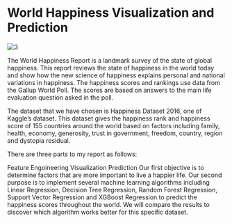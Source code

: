 # World Happiness Visualization and Prediction

![3](https://user-images.githubusercontent.com/69224996/97126000-e97b4a00-16f2-11eb-81b4-b91c104ed33f.jpg)

The World Happiness Report is a landmark survey of the state of global happiness. This report reviews the state of happiness in the world today and show how the new science of happiness explains personal and national variations in happiness. The happiness scores and rankings use data from the Gallup World Poll. The scores are based on answers to the main life evaluation question asked in the poll.

The dataset that we have chosen is Happiness Dataset 2016, one of Kaggle’s dataset. This dataset gives the happiness rank and happiness score of 155 countries around the world based on factors including family, health, economy, generosity, trust in government, freedom, country, region and dystopia residual.

There are three parts to my report as follows:

Feature Engoineering
Visualization
Prediction
Our first objective is to determine factors that are more important to live a happier life. Our second purpose is to implement several machine learning algorithms including Linear Regression, Decision Tree Regression, Random Forest Regression, Support Vector Regression and XGBoost Regression to predict the happiness scores throughout the world. We will compare the results to discover which algorithm works better for this specific dataset.

